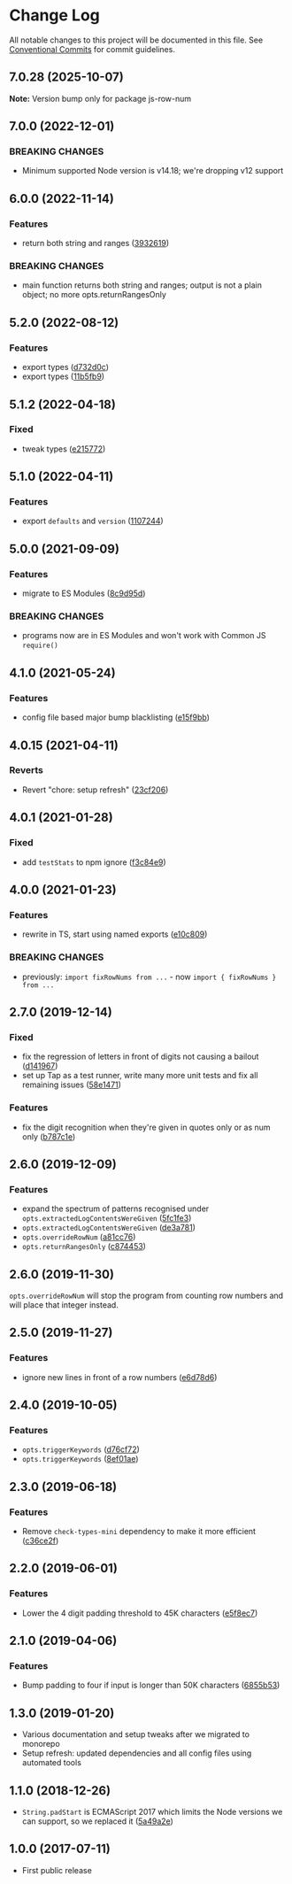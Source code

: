 # Change Log

All notable changes to this project will be documented in this file.
See [Conventional Commits](https://conventionalcommits.org) for commit guidelines.

## 7.0.28 (2025-10-07)

**Note:** Version bump only for package js-row-num

## 7.0.0 (2022-12-01)

### BREAKING CHANGES

- Minimum supported Node version is v14.18; we're dropping v12 support

## 6.0.0 (2022-11-14)

### Features

- return both string and ranges ([3932619](https://github.com/codsen/codsen/commit/39326195ebf97a2ef3e3b29534a08c2c8b115f9e))

### BREAKING CHANGES

- main function returns both string and ranges; output is not a plain object; no more
  opts.returnRangesOnly

## 5.2.0 (2022-08-12)

### Features

- export types ([d732d0c](https://github.com/codsen/codsen/commit/d732d0c0447ec355650b632aae6906e71a621e50))
- export types ([11b5fb9](https://github.com/codsen/codsen/commit/11b5fb936ce20e0a77c3a09806773e1cd7695c50))

## 5.1.2 (2022-04-18)

### Fixed

- tweak types ([e215772](https://github.com/codsen/codsen/commit/e215772dc1c9f9efcbdc92f26c3370f5dd0e027e))

## 5.1.0 (2022-04-11)

### Features

- export `defaults` and `version` ([1107244](https://github.com/codsen/codsen/commit/1107244b45eff96ac1fc4ab992031ede0d10ba8c))

## 5.0.0 (2021-09-09)

### Features

- migrate to ES Modules ([8c9d95d](https://github.com/codsen/codsen/commit/8c9d95d5dea0b769c2f070397141918a4893d575))

### BREAKING CHANGES

- programs now are in ES Modules and won't work with Common JS `require()`

## 4.1.0 (2021-05-24)

### Features

- config file based major bump blacklisting ([e15f9bb](https://github.com/codsen/codsen/commit/e15f9bba1c4fd5f847ac28b3f38fa6ee633f5dca))

## 4.0.15 (2021-04-11)

### Reverts

- Revert "chore: setup refresh" ([23cf206](https://github.com/codsen/codsen/commit/23cf206970a087ff0fa04e61f94d919f59ab3881))

## 4.0.1 (2021-01-28)

### Fixed

- add `testStats` to npm ignore ([f3c84e9](https://github.com/codsen/codsen/commit/f3c84e95afc5514214312f913692d85b2e12eb29))

## 4.0.0 (2021-01-23)

### Features

- rewrite in TS, start using named exports ([e10c809](https://github.com/codsen/codsen/commit/e10c8093a07a7ed633e088eca22de9780862603a))

### BREAKING CHANGES

- previously: `import fixRowNums from ...` - now `import { fixRowNums } from ...`

## 2.7.0 (2019-12-14)

### Fixed

- fix the regression of letters in front of digits not causing a bailout ([d141967](https://gitlab.com/codsen/codsen/commit/d14196750fa3b83d049bbd573fe0851ef150120f))
- set up Tap as a test runner, write many more unit tests and fix all remaining issues ([58e1471](https://gitlab.com/codsen/codsen/commit/58e147195282077df7ad20efb00dac95976ac24d))

### Features

- fix the digit recognition when they're given in quotes only or as num only ([b787c1e](https://gitlab.com/codsen/codsen/commit/b787c1ed86671311a21f842e42f2305e5914b15b))

## 2.6.0 (2019-12-09)

### Features

- expand the spectrum of patterns recognised under `opts.extractedLogContentsWereGiven` ([5fc1fe3](https://gitlab.com/codsen/codsen/commit/5fc1fe3e9fece9cbf99a013b9c911768366d80e7))
- `opts.extractedLogContentsWereGiven` ([de3a781](https://gitlab.com/codsen/codsen/commit/de3a781cd78ca0d4c276d4f0a177a4da1f4237c2))
- `opts.overrideRowNum` ([a81cc76](https://gitlab.com/codsen/codsen/commit/a81cc768f317f54d4456c4891c31ebedf5282b88))
- `opts.returnRangesOnly` ([c874453](https://gitlab.com/codsen/codsen/commit/c87445382d887631de6ba048a2e54bb0c65c8f9f))

## 2.6.0 (2019-11-30)

`opts.overrideRowNum` will stop the program from counting row numbers and will place that integer instead.

## 2.5.0 (2019-11-27)

### Features

- ignore new lines in front of a row numbers ([e6d78d6](https://gitlab.com/codsen/codsen/commit/e6d78d6a830f06e5a7910ea266367b0d16dc3fd1))

## 2.4.0 (2019-10-05)

### Features

- `opts.triggerKeywords` ([d76cf72](https://gitlab.com/codsen/codsen/commit/d76cf72))
- `opts.triggerKeywords` ([8ef01ae](https://gitlab.com/codsen/codsen/commit/8ef01ae))

## 2.3.0 (2019-06-18)

### Features

- Remove `check-types-mini` dependency to make it more efficient ([c36ce2f](https://gitlab.com/codsen/codsen/commit/c36ce2f))

## 2.2.0 (2019-06-01)

### Features

- Lower the 4 digit padding threshold to 45K characters ([e5f8ec7](https://gitlab.com/codsen/codsen/commit/e5f8ec7))

## 2.1.0 (2019-04-06)

### Features

- Bump padding to four if input is longer than 50K characters ([6855b53](https://gitlab.com/codsen/codsen/commit/6855b53))

## 1.3.0 (2019-01-20)

- Various documentation and setup tweaks after we migrated to monorepo
- Setup refresh: updated dependencies and all config files using automated tools

## 1.1.0 (2018-12-26)

- `String.padStart` is ECMAScript 2017 which limits the Node versions we can support, so we replaced it ([5a49a2e](https://gitlab.com/codsen/codsen/tree/master/packages/js-row-num/commits/5a49a2e))

## 1.0.0 (2017-07-11)

- First public release
